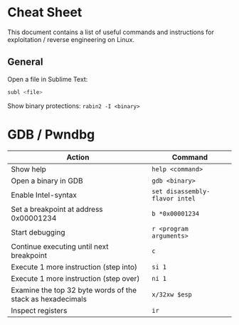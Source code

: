 # Cheat Sheet
This document contains a list of useful commands and instructions for exploitation / reverse engineering on Linux.

## General
Open a file in Sublime Text:
```bash
subl <file>
```
Show binary protections:
```rabin2 -I <binary>```

# GDB / Pwndbg
| Action | Command |
| ------ | ------- |
| Show help | ```help <command>``` |
| Open a binary in GDB | ```gdb <binary>``` |
| Enable Intel-syntax | ```set disassembly-flavor intel```|
| Set a breakpoint at address 0x00001234 | ```b *0x00001234 ```|
| Start debugging | ``` r <program arguments> ```|
| Continue executing until next breakpoint| ```c``` |
| Execute 1 more instruction (step into)| ```si 1``` |
| Execute 1 more instruction (step over)| ```ni 1``` |
| Examine the top 32 byte words of the stack as hexadecimals | ```x/32xw $esp``` |
| Inspect registers | ```ir``` |
